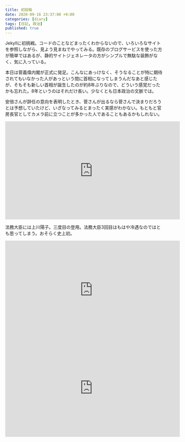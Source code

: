 ```yaml
---
title: 初投稿
date: 2020-09-16 23:37:00 +9:00
categories: [diary]
tags: [日記, 政治]
published: true
---
```


Jekyllに初挑戦。コードのことなどまったくわからないので、いろいろなサイトを参照しながら、見よう見まねでやってみる。既存のブログサービスを使った方が簡単ではあるが、静的サイトジェネレータの方がシンプルで無駄な装飾がなく、気に入っている。

本日は菅義偉内閣が正式に発足。こんなにあっけなく、そうなることが特に期待されてもいなかった人があっという間に首相になってしまうんだなあと感じたが、そもそも新しい首相が誕生したのが約8年ぶりなので、どういう感覚だったかも忘れた。8年というのはそれだけ長い。少なくとも日本政治の文脈では。

安倍さんが辞任の意向を表明したとき、菅さんが出るなら菅さんで決まりだろうとは予想していたけど、いざなってみるとまったく実感がわかない。もともと官房長官としてカメラ前に立つことが多かった人であることもあるかもしれない。

<iframe width="560" height="315" src="https://www.youtube.com/embed/hH5etGIeMl4" frameborder="0" allow="accelerometer; autoplay; clipboard-write; encrypted-media; gyroscope; picture-in-picture" allowfullscreen></iframe>

法務大臣には上川陽子。三度目の登用。法務大臣3回目はもはや冷遇なのではとも思ってしまう。おそらく史上初。

<iframe width="560" height="315" src="https://www.youtube.com/embed/6AJ-WaEWas4" frameborder="0" allow="accelerometer; autoplay; clipboard-write; encrypted-media; gyroscope; picture-in-picture" allowfullscreen></iframe>

<iframe width="560" height="315" src="https://www.youtube.com/embed/SMsg3KoL3_s" frameborder="0" allow="accelerometer; autoplay; clipboard-write; encrypted-media; gyroscope; picture-in-picture" allowfullscreen></iframe>
